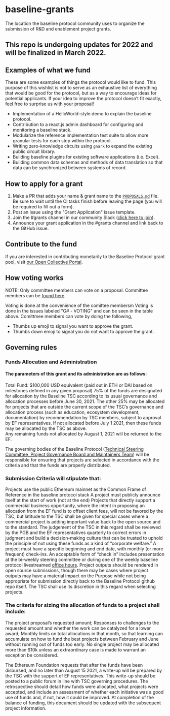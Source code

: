 # baseline-grants
The location the baseline protocol community uses to organize the submission of R&D and enablement project grants.

## This repo is undergoing updates for 2022 and will be finalized in March 2022. 

## Examples of what we fund
These are some examples of things the protocol would like to fund. This purpose of this wishlist is not to serve as an exhaustive list of everything that would be good for the protocol, but as a way to encourage ideas for potential applicants. If your idea to improve the protocol doesn’t fit exactly, feel free to surprise us with your proposal!

- Implementation of a HelloWorld-style demo to explain the baseline protocol.
- Contribution to a react.js admin dashboard for configuring and monitoring a baseline stack.
- Modularize the reference implementation test suite to allow more granular tests for each step within the protocol.
- Writing zero-knowledge circuits using `gnark` to expand the existing public circuit library.
- Building baseline plugins for existing software applications (i.e. Excel).
- Building common data schemas and methods of data translation so that data can be synchronized between systems of record.

## How to apply for a grant

1. Make a PR that adds your name & grant name to the  [`PROPOSALS.md`](https://github.com/ethereum-oasis/baseline-grants/blob/main/PROPOSALS.md) file. Be sure to wait until the CI tasks finish before leaving the page (you will be required to fill out a form).
2. Post an issue using the "Grant Application" issue template.
3. Join the #grants channel in our community Slack ([click here to join](https://join.slack.com/t/ethereum-baseline/shared_invite/zt-d6emqeci-bjzBsXBqK4D7tBTZ40AEfQ)).
4. Announce your grant application in the #grants channel and link back to the GitHub issue.

## Contribute to the fund
If you are interested in contributing monetarily to the Baseline Protocol grant pool, visit [our Open Collective Portal](https://opencollective.com/baseline-protocol).

## How voting works
NOTE: Only committee members can vote on a proposal. Committee members can be [found here](https://docs.baseline-protocol.org/governance/technical-steering-committee). 

Voting is done at the convenience of the comittee membersm Voting is done in the issues labeled "G# - VOTING" and can be seen in the table above. Comittmee members can vote by doing the following,
- Thumbs up emoji to signal you want to approve the grant.
- Thumbs down emoji to signal you do not want to approve the grant.

## Governing rules
### Funds Allocation and Administration
#### The parameters of this grant and its administration are as follows:


Total Fund: $100,000 USD equivalent (paid out in ETH or DAI based on milestones defined in any given proposal)
75% of the funds are designated for allocation by the Baseline TSC according to its usual governance and allocation processes before June 30, 2021.
The other 25% may be allocated for projects that are outside the current scope of the TSC’s governance and allocation process (such as education, ecosystem development, documentation) by recommendation by TSC members, subject to approval by EF representatives.  If not allocated before July 1 2021, then these funds may be allocated by the TSC as above.  
Any remaining funds not allocated by August 1, 2021 will be returned to the EF.


The governing bodies of the Baseline Protocol ([Technical Steering Committee, Project Governance Board and Maintainers Team](https://docs.baseline-protocol.org/community/community-leaders)) will be responsible for ensuring that projects are selected in accordance with the criteria and that the funds are properly distributed.

### Submission Criteria will stipulate that:
Projects use the public Ethereum mainnet as the Common Frame of Reference in the baseline protocol stack
A project must publicly announce itself at the start of work (not at the end)
Projects that directly support a commercial business opportunity, where the intent in proposing an allocation from the EF fund is to offset client fees, will not be favored by the TSC, but latitude to the TSC shall be given for special cases where a commercial project is adding important value back to the open source and to the standard. The judgement of the TSC in this regard shall be reviewed by the PGB and the EF representatives quarterly to correct errors in judgment and build a decision-making culture that can be trusted to uphold the principle of not using these funds as a kind of “corporate welfare.”
A project must have a specific beginning and end date, with monthly (or more frequent) check-ins. An acceptable form of “check in” includes presentation at the bi-weekly steering committee or during one of the weekly baseline protocol livestreamed [office hours](https://youtube.com/playlist?list=PLxmhMSa49Q1CVwTdcUNeoqoME6GRwtSTA). 
Project outputs should be rendered in open source submissions, though there may be cases where project outputs may have a material impact on the Purpose while not being appropriate for submission directly back to the Baseline Protocol github repo itself. The TSC shall use its discretion in this regard when selecting projects.



### The criteria for sizing the allocation of funds to a project shall include:
The project proposal’s requested amount;
Responses to challenges to the requested amount and whether the work can be catalyzed for a lower award;
Monthly limits on total allocations in that month, so that learning can accumulate on how to fund the best projects between February and June without running out of funds too early.
No single project may be allocated more than $10k unless an extraordinary case is made to warrant an exception be considered.



The Ethereum Foundation requests that after the funds have been disbursed, and no later than August 15 2021, a write-up will be prepared by the TSC with the support of EF representatives. This write-up should be posted to a public forum in line with TSC governing procedures. The retrospective should detail how funds were allocated, what projects were accepted, and include an assessment of whether each initiative was a good use of funds and, if not, how it could be improved. At completion of the balance of funding, this document should be updated with the subsequent project information.
